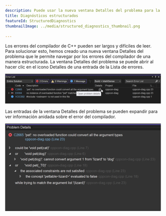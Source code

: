 ```yaml
---
description: Puede usar la nueva ventana Detalles del problema para la navegación de diagnósticos estructurados. Ábrala mediante el icono Detalles de una entrada en la Lista de errores.
title: Diagnósticos estructurados
featureId: StructuredDiagnostics
thumbnailImage: ../media/structured_diagnostics_thumbnail.png

---
```



Los errores del compilador de C++ pueden ser largos y difíciles de leer. Para solucionar esto, hemos creado una nueva ventana Detalles del problema que le permite navegar por los errores del compilador de una manera estructurada. La ventana Detalles del problema se puede abrir al hacer clic en el icono Detalles de una entrada de la Lista de errores.

![Lista de errores](../media/structured_diagnostics_error_list.png "Lista de errores")

Las entradas de la ventana Detalles del problema se pueden expandir para ver información anidada sobre el error del compilador.

![Detalles del problema](../media/structured_diagnostics_thumbnail.png "Detalles del problema")
